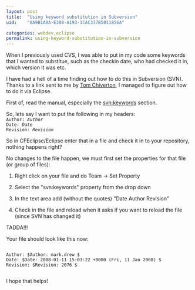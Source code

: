 ```yaml
---
layout: post
title:  "Using keyword substitution in Subversion"
uid:	"8A9B1A0A-E308-A193-1CAC337B5011856A"

categories: webdev,eclipse
permalink: using-keyword-substitution-in-subversion
---
```

When I previously used CVS, I was able to put in my code some keywords that I wanted to substitue, such as the checkin date, who had checked it in, which version it was etc. 

I have had a hell of a time finding out how to do this in Subversion (SVN). Thanks to a link sent to me by <a href="http://rachaelandtom.info/blog/3">Tom Chiverton</a>, I managed to figure out how to do it via Eclipse.

First of, read the manual, especially the <a href="http://svnbook.red-bean.com/en/1.1/ch07s02.html#svn-ch-7-sect-2.3.4">svn:keywords</a> section.

So, lets say I want to put the following in my headers:
<code>
Author: $Author$
Date: $Date$
Revision: $Revision$
</code>

So in CFEclipse/Eclipse enter that in a file and check it in to your repository, nothing happens right?

No changes to the file happen, we must first set the properties for that file (or group of files):

1. Right click on your file and do Team -> Set Property

2. Select the "svn:keywords" property from the drop down 

3. In the text area add (without the quotes) "Date Author Revision"

4. Check in the file and reload when it asks if you want to reload the file (since SVN has changed it)

TADDA!!!

Your file should look like this now:

<code>
Author: $Author: mark.drew $
Date: $Date: 2008-01-11 15:03:22 +0000 (Fri, 11 Jan 2008) $
Revision: $Revision: 2076 $

</code>

I hope that helps!